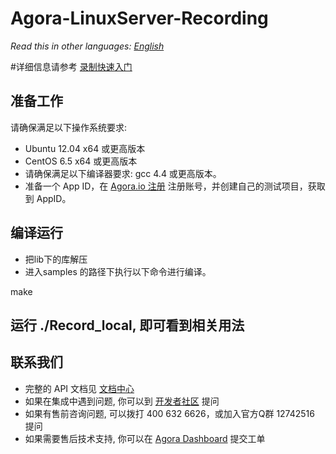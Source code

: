 
# Agora-LinuxServer-Recording

*Read this in other languages: [English](README.md)*

#详细信息请参考 [录制快速入门](https://docs.agora.io/cn/Recording/product_recording?platform=All%20Platforms)

## 准备工作

请确保满足以下操作系统要求:
- Ubuntu 12.04 x64 或更高版本
- CentOS 6.5 x64 或更高版本
- 请确保满足以下编译器要求: gcc 4.4 或更高版本。
- 准备一个 App ID，在 [Agora.io 注册](https://dashboard.agora.io/cn/signup/) 注册账号，并创建自己的测试项目，获取到 AppID。


## 编译运行

- 把lib下的库解压
- 进入samples 的路径下执行以下命令进行编译。

make

## 运行 ./Record_local, 即可看到相关用法

## 联系我们

- 完整的 API 文档见 [文档中心](https://docs.agora.io/cn/)
- 如果在集成中遇到问题, 你可以到 [开发者社区](https://dev.agora.io/cn/) 提问
- 如果有售前咨询问题, 可以拨打 400 632 6626，或加入官方Q群 12742516 提问
- 如果需要售后技术支持, 你可以在 [Agora Dashboard](https://dashboard.agora.io) 提交工单
